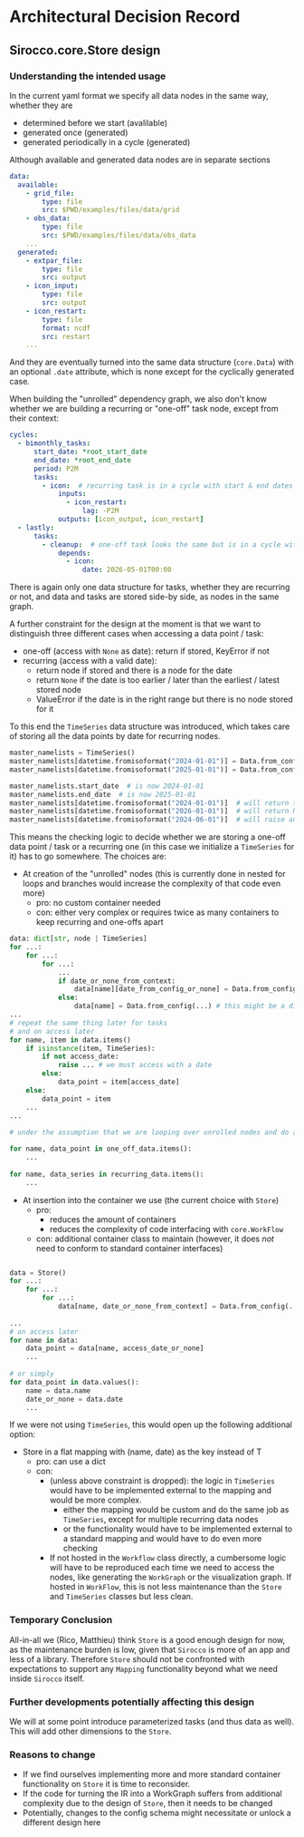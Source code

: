# Architectural Decision Record

## Sirocco.core.Store design

### Understanding the intended usage

In the current yaml format we specify all data nodes in the same way, whether they are

- determined before we start (avalilable)
- generated once (generated)
- generated periodically in a cycle (generated)

Although available and generated data nodes are in separate sections


```yaml
data:
  available:
    - grid_file:
        type: file
        src: $PWD/examples/files/data/grid
    - obs_data:
        type: file
        src: $PWD/examples/files/data/obs_data
    ...
  generated:
    - extpar_file:
        type: file
        src: output
    - icon_input:
        type: file
        src: output
    - icon_restart:
        type: file
        format: ncdf
        src: restart
    ...
```


And they are eventually turned into the same data structure (`core.Data`) with an optional `.date` attribute, which is none except for the cyclically generated case.

When building the "unrolled" dependency graph, we also don't know whether we are building a recurring or "one-off" task node, except from their context:

```yaml
cycles:
  - bimonthly_tasks:
      start_date: *root_start_date
      end_date: *root_end_date
      period: P2M
      tasks:
        - icon:  # recurring task is in a cycle with start & end dates
            inputs:
              - icon_restart:
                  lag: -P2M
            outputs: [icon_output, icon_restart]
  - lastly:
      tasks:
        - cleanup:  # one-off task looks the same but is in a cycle without start & end dates
            depends:
              - icon:
                  date: 2026-05-01T00:00

```

There is again only one data structure for tasks, whether they are recurring or not, and data and tasks are stored side-by side, as nodes in the same graph.

A further constraint for the design at the moment is that we want to distinguish three different cases when accessing a data point / task:

- one-off (access with `None` as date): return if stored, KeyError if not
- recurring (access with a valid date):
    - return node if stored and there is a node for the date
    - return `None` if the date is too earlier / later than the earliest / latest stored node
    - ValueError if the date is in the right range but there is no node stored for it

To this end the `TimeSeries` data structure was introduced, which takes care of storing all the data points by date for recurring nodes.

```python
master_namelists = TimeSeries()
master_namelists[datetime.fromisoformat("2024-01-01")] = Data.from_config(...)
master_namelists[datetime.fromisoformat("2025-01-01")] = Data.from_config(...)

master_namelists.start_date  # is now 2024-01-01
master_namelists.end_date  # is now 2025-01-01
master_namelists[datetime.fromisoformat("2024-01-01")]  # will return the first entry
master_namelists[datetime.fromisoformat("2026-01-01")]  # will return None and log a warning
master_namelists[datetime.fromisoformat("2024-06-01")]  # will raise an Error
```

This means the checking logic to decide whether we are storing a one-off data point / task or a recurring one (in this case we initialize a `TimeSeries` for it) has to go somewhere. The choices are:

- At creation of the "unrolled" nodes (this is currently done in nested for loops and branches would increase the complexity of that code even more)
    - pro: no custom container needed
    - con: either very complex or requires twice as many containers to keep recurring and one-offs apart

```python
data: dict[str, node | TimeSeries]
for ...:
    for ...:
        for ...:
            ...
            if date_or_none_from_context:
                data[name][date_from_config_or_none] = Data.from_config(...)
            else:
                data[name] = Data.from_config(...) # this might be a different container to simplify access logic
...
# repeat the same thing later for tasks
# and on access later
for name, item in data.items()
    if isinstance(item, TimeSeries):
        if not access_date:
            raise ... # we must access with a date
        else:
            data_point = item[access_date]
    else:
        data_point = item
    ...
...
        
# under the assumption that we are looping over unrolled nodes and do again not know whether they are recurring. If they are stored separately, this would be simpler but twice as many loops.

for name, data_point in one_off_data.items():
    ...
    
for name, data_series in recurring_data.items():
    ...
```

- At insertion into the container we use (the current choice with `Store`)
    - pro:
        - reduces the amount of containers
        - reduces the complexity of code interfacing with `core.WorkFlow`
    - con: additional container class to maintain (however, it does *not* need to conform to standard container interfaces)

```python

data = Store()
for ...:
    for ...:
        for ...:
            data[name, date_or_none_from_context] = Data.from_config(...)
            
...
# on access later
for name in data:
    data_point = data[name, access_date_or_none]
    ...
    
# or simply
for data_point in data.values():
    name = data.name
    date_or_none = data.date
    ...
```

If we were not using `TimeSeries`, this would open up the following additional option:

- Store in a flat mapping with (name, date) as the key instead of T
    - pro: can use a dict
    - con:
        - (unless above constraint is dropped): the logic in `TimeSeries` would have to be implemented external to the mapping and would be more complex.
            - either the mapping would be custom and do the same job as `TimeSeries`, except for multiple recurring data nodes
            - or the functionality would have to be implemented external to a standard mapping and would have to do even more checking
        - If not hosted in the `Workflow` class directly, a cumbersome logic will have to be reproduced each time we need to access the nodes, like generating the `WorkGraph` or the visualization graph. If hosted in `WorkFlow`, this is not less maintenance than the `Store` and `TimeSeries` classes but less clean.

### Temporary Conclusion

All-in-all we (Rico, Matthieu) think `Store` is a good enough design for now, as the maintenance burden is low, given that `Sirocco` is more of an app and less of a library. Therefore `Store` should not be confronted with expectations to support any `Mapping` functionality beyond what we need inside `Sirocco` itself.

### Further developments potentially affecting this design

We will at some point introduce parameterized tasks (and thus data as well). This will add other dimensions to the `Store`. 

### Reasons to change

- If we find ourselves implementing more and more standard container functionality on `Store` it is time to reconsider.
- If the code for turning the IR into a WorkGraph suffers from additional complexity due to the design of `Store`, then it needs to be changed
- Potentially, changes to the config schema might necessitate or unlock a different design here


